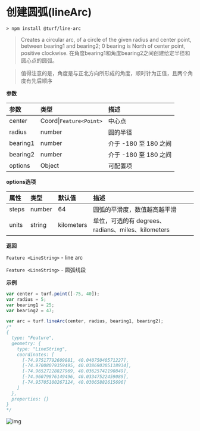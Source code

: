 # 创建圆弧(lineArc)

```
> npm install @turf/line-arc
```

> Creates a circular arc, of a circle of the given radius and center point, between bearing1 and bearing2; 0 bearing is North of center point, positive clockwise.
> 在角度bearing1和角度bearing2之间创建给定半径和圆心点的圆弧。

> 值得注意的是，角度是与正北方向所形成的角度，顺时针为正值，且两个角度有先后顺序

**参数**

| 参数     | 类型                    | 描述                  |
| :------- | :---------------------- | :-------------------- |
| center   | Coord\|`Feature<Point>` | 中心点                |
| radius   | number                  | 圆的半径              |
| bearing1 | number                  | 介于 -180 至 180 之间 |
| bearing2 | number                  | 介于 -180 至 180 之间 |
| options  | Object                  | 可配置项              |

**options选项**

| 属性  | 类型   | 默认值     | 描述                                               |
| :---- | :----- | :--------- | :------------------------------------------------- |
| steps | number | 64         | 圆弧的平滑度，数值越高越平滑                       |
| units | string | kilometers | 单位，可选的有 degrees、radians、miles、kilometers |

**返回**

`Feature <LineString>` - line arc

`Feature <LineString>` - 圆弧线段

**示例**

```js
var center = turf.point([-75, 40]);
var radius = 5;
var bearing1 = 25;
var bearing2 = 47;

var arc = turf.lineArc(center, radius, bearing1, bearing2);
/*
{
  type: "Feature",
  geometry: {
    type: "LineString",
    coordinates: [
      [-74.97517792609881, 40.04075040571227],
      [-74.97008079359495, 40.038690305118934],
      [-74.96527228827969, 40.03625742190849],
      [-74.96079876149496, 40.03347522459089],
      [-74.95705100267124, 40.03065882615696]
    ]
  },
  properties: {}
}
*/
```

![img](https://pzy-images.oss-cn-hangzhou.aliyuncs.com/img/lineArc.2b13b98a.webp)